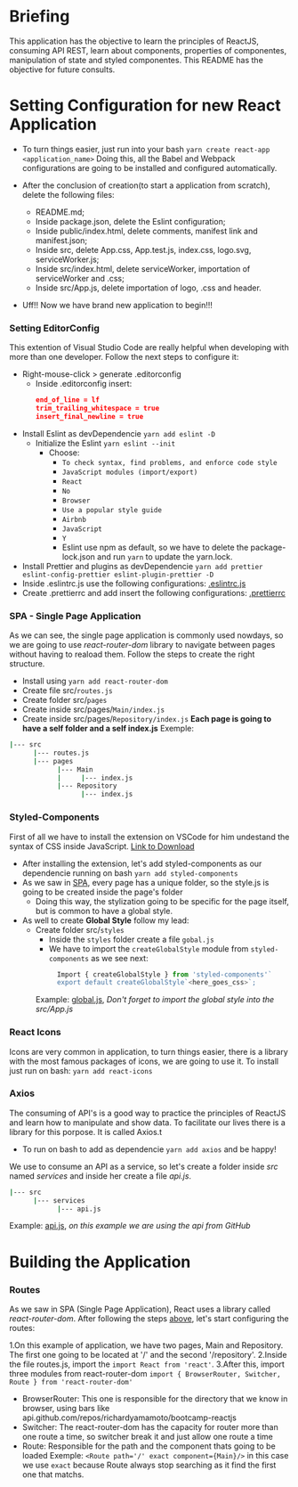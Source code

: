 # Briefing
This application has the objective to learn the principles of ReactJS, consuming API REST, learn about components, properties of componentes, manipulation of state and styled componentes. This README has the objective for future consults.

# Setting Configuration for new React Application

- To turn things easier, just run into your bash `yarn create react-app <application_name>`
Doing this, all the Babel and Webpack configurations are going to be installed and configured automatically.

- After the conclusion of creation(to start a application from scratch), delete the following files:
    - README.md;
    - Inside package.json, delete the Eslint configuration;
    - Inside public/index.html, delete comments, manifest link and manifest.json;
    - Inside src, delete App.css, App.test.js, index.css, logo.svg, serviceWorker.js;
    - Inside src/index.html, delete serviceWorker, importation of serviceWorker and .css;
    - Inside src/App.js, delete importation of logo, .css and header.
- Uff!! Now we have brand new application to begin!!!

### Setting EditorConfig
This extention of Visual Studio Code are really helpful when developing with more than one developer. Follow the next steps to configure it:
- Right-mouse-click > generate .editorconfig
  - Inside .editorconfig insert:
    ```json
    end_of_line = lf
    trim_trailing_whitespace = true
    insert_final_newline = true
    ```
- Install Eslint as devDependencie `yarn add eslint -D`
  - Initialize the Eslint `yarn eslint --init`
    - Choose:
      - `To check syntax, find problems, and enforce code style`
      - `JavaScript modules (import/export)`
      - `React`
      - `No`
      - `Browser`
      - `Use a popular style guide`
      - `Airbnb`
      - `JavaScript`
      - `Y`
      - Eslint use npm as default, so we have to delete the package-lock.json and run `yarn` to update the yarn.lock.
- Install Prettier and plugins as devDependencie
`yarn add prettier eslint-config-prettier eslint-plugin-prettier -D`
- Inside .eslintrc.js use the following configurations:
  [.eslintrc.js](https://gist.github.com/richardyamamoto/bf72b72bfb5806c0a55bc8d5aeb0b0fc)
- Create .prettierrc and add insert the following configurations:
  [.prettierrc](https://gist.github.com/richardyamamoto/bf72b72bfb5806c0a55bc8d5aeb0b0fc)

### SPA - Single Page Application
As we can see, the single page application is commonly used nowdays, so we are going to use _react-router-dom_ library to navigate between pages without having to reaload them. Follow the steps to create the right structure.
- Install using `yarn add react-router-dom`
- Create file src/`routes.js`
- Create folder src/`pages`
- Create inside src/pages/`Main/index.js`
- Create inside src/pages/`Repository/index.js`
**Each page is going to have a self folder and a self index.js**
Exemple:

```bash
|--- src
      |--- routes.js
      |--- pages
            |--- Main
            |     |--- index.js
            |--- Repository
                  |--- index.js
```

### Styled-Components
First of all we have to install the extension on VSCode for him undestand the syntax of CSS inside JavaScript. [Link to Download](https://marketplace.visualstudio.com/items?itemName=jpoissonnier.vscode-styled-components)
- After installing the extension, let's add styled-components as our dependencie running on bash `yarn add styled-components`
- As we saw in [SPA](https://github.com/richardyamamoto/bootcamp-reactjs#spa---single-page-application), every page has a unique folder, so the style.js is going to be created inside the page's folder
  - Doing this way, the stylization going to be specific for the page itself, but is common to have a global style.
- As well to create **Global Style** follow my lead:
  - Create folder src/`styles`
    - Inside the `styles` folder create a file `gobal.js`
    - We have to import the `createGlobalStyle` module from `styled-components` as we see next:
      ```js
        Import { createGlobalStyle } from 'styled-components'`
        export default createGlobalStyle`<here_goes_css>`;
      ```
    Example: [global.js](https://gist.github.com/richardyamamoto/8cdc6312d28fcf718b66c93959aa6cc5), _Don't forget to import the global style into the src/App.js_

### React Icons
Icons are very common in application, to turn things easier, there is a library with the most famous packages of icons, we are going to use it. To install just run on bash: `yarn add react-icons`

### Axios
The consuming of API's is a good way to practice the principles of ReactJS and learn how to manipulate and show data. To facilitate our lives there is a library for this porpose. It is called Axios.t
- To run on bash to add as dependencie `yarn add axios` and be happy!

We use to consume an API as a service, so let's create a folder inside _src_ named _services_ and inside her create a file _api.js_.
```bash
|--- src
      |--- services
            |--- api.js
```
Example: [api.js](https://gist.github.com/richardyamamoto/e13c0cc1f0277e487f67625de67b7302), _on this example we are using the api from GitHub_
# Building the Application

### Routes

As we saw in SPA (Single Page Application), React uses a library called _react-router-dom_. After following the steps [above](https://github.com/richardyamamoto/bootcamp-reactjs#spa---single-page-application), let's start configuring the routes:

1.On this example of application, we have two pages, Main and Repository. The first one going to be located at '/' and the second '/repository'.
2.Inside the file routes.js, import the `import React from 'react'`.
3.After this, import three modules from react-router-dom `import { BrowserRouter, Switcher, Route } from 'react-router-dom'`
  - BrowserRouter: This one is responsible for the directory that we know in browser, using bars like api.github.com/repos/richardyamamoto/bootcamp-reactjs
  - Switcher: The react-router-dom has the capacity for router more than one route a time, so switcher break it and just allow one route a time
  - Route: Responsible for the path and the component thats going to be loaded
     Exemple: `<Route path='/' exact component={Main}/>` in this case we use `exact` because Route always stop searching as it find the first one that matchs.


